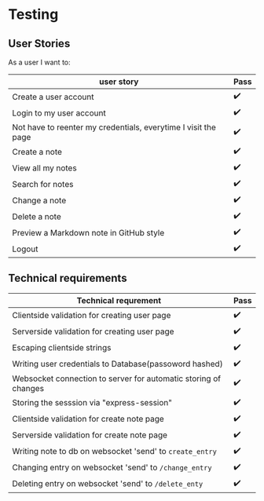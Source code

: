# Testing
## User Stories
As a user I want to:

| user story                                                     | Pass |
|----------------------------------------------------------------|------|
| Create a user account                                          |  :heavy_check_mark: |
| Login to my user account                                       |  :heavy_check_mark: |
| Not have to reenter my credentials, everytime I visit the page |  :heavy_check_mark: |
| Create a note                                                  |  :heavy_check_mark: |
| View all my notes                                              |  :heavy_check_mark: |
| Search for notes                                               |  :heavy_check_mark: |
| Change a note                                                  |  :heavy_check_mark: |
| Delete a note                                                  |  :heavy_check_mark: |
| Preview a Markdown note in GitHub style                        |  :heavy_check_mark: |
| Logout                                                         |  :heavy_check_mark: |

## Technical requirements

| Technical requrement                                           | Pass |
|----------------------------------------------------------------|------|
| Clientside validation for creating user page                   |  :heavy_check_mark: |
| Serverside validation for creating user page                   |  :heavy_check_mark: |
| Escaping clientside strings                                    |  :heavy_check_mark: |
| Writing user credentials to Database(passoword hashed)         |  :heavy_check_mark: |
| Websocket connection to server for automatic storing of changes|  :heavy_check_mark: |
| Storing the sesssion via "express-session"                     |  :heavy_check_mark: |
| Clientside validation for create note page                     |  :heavy_check_mark: |
| Serverside validation for create note page                     |  :heavy_check_mark: |
| Writing note to db on websocket 'send' to `create_entry`       |  :heavy_check_mark: |
| Changing entry on websocket 'send' to `/change_entry`          |  :heavy_check_mark: |
| Deleting entry on websocket 'send' to `/delete_enty`           |  :heavy_check_mark: |
